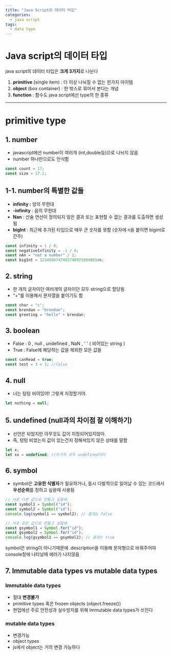 ```yaml
---
title: "Java Script의 데이터 타입"
categories:
  - java script
tags:
  - data type
---
```


# Java script의 데이터 타입

java script의 데이터 타입은 **크게 3가지**로 나뉜다

1. **primitive** (single item) : 더 이상 나눠질 수 없는 한가지 아이템
2. **object** (box container) : 한 밖스로 묶어서 본다는 개념
3. **function** : 함수도 java script에선 type의 한 종류

---

# primitive type

## 1. number

- javascript에선 number이 여러개 (int,double등)으로 나뉘지 않음
- number 하나만으로도 인식함

```javascript
const count = 17;
const size = 17.1;
```

## 1-1. number의 특별한 값들

- **infinity :** 양의 무한대
- **-infinity** : 음의 무한대
- **Nan** : 산술 연산이 정의되지 않은 결과 또는 표현할 수 없는 결과를 도출하면 생성됨
- **bigInt** : 최근에 추가된 타입으로 매우 큰 숫자를 뜻함 (숫자에 n을 붙이면 bigint로 간주)

```javascript
const infinity = 1 / 0;
const negativeInfinity = -1 / 0;
const nAn = "not a number" / 2;
const bigInt = 12345867474837489758948934n;
```

## 2. string

- 한 개의 글자이던 여러개의 글자이던 모두 string으로 할당됨
- "+"를 이용해서 문자열을 붙이기도 함

```javascript
const char = "c";
const brendan = "brendan";
const greeting = "hello" + brendan;
```

## 3. boolean

- False : 0 , null , undefined , NaN , ' ' ( 비어있는 string )
- True : False에 해당하는 값을 제외한 모든 값들

```javascript
const canRead = true;
const test = 3 < 1; //false
```

## 4. null

- 너는 텅텅 비어있어! 그렇게 지정할거야.

```javascript
let nothing = null;
```

## 5. undefined (null과의 차이점 잘 이해하기)

- 선언은 되었지만 아무것도 값이 지정되어있지않아.
- 즉, 텅텅 비었는지 값이 있는건지 정해져있지 않은 상태를 말함

```javascript
let x;
let xx = undefined; //두가지 모두 undefined이다
```

## 6. symbol

- symbol은 **고유한 식별자**가 필요하거나, 동시 다발적으로 일어날 수 있는 코드에서 **우선순위**를 정하고 싶을때 사용됨

```javascript
// 서로 다른 값으로 만들고 싶을때
const symbol1 = Symbol("id");
const symbol2 = Symbol("id");
console.log(symbol1 == symbol2); // 결과는 false

// 서로 같은 값으로 만들고 싶을때
const gsymbol1 = Symbol.for("id");
const gsymbol2 = Symbol.for("id");
console.log(gsymbol1 == gsymbol2); // 결과는 true
```

symbol은 string이 아니기때문에 .description을 이용해 문자형으로 바꿔주어야 console창에 나타날때 에러가 나지않음

## 7. Immutable data types vs mutable data types

### Immutable data types

- 절대 **변경불가**
- primitive types 혹은 frozen objects (object.freeze())
- 현업에선 주로 안전성과 실수방지를 위해 Immutable data types가 쓰인다

### mutable data types

- 변경가능
- object types
- js에서 object는 거의 변경 가능하다
